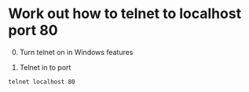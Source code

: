 # Work out how to telnet to localhost port 80

0. Turn telnet on in Windows features

1. Telnet in to port
```
telnet localhost 80
```